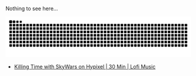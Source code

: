 Nothing to see here...

<picture>
  <source media="(prefers-color-scheme: dark)" srcset="https://raw.githubusercontent.com/mrblackreal/mrblackreal/output/github-contribution-grid-snake-dark.svg">
  <source media="(prefers-color-scheme: light)" srcset="https://raw.githubusercontent.com/mrblackreal/mrblackreal/output/github-contribution-grid-snake.svg">
  <img alt="github contribution grid snake animation" src="https://raw.githubusercontent.com/mrblackreal/mrblackreal/output/github-contribution-grid-snake.svg">
</picture>

<!-- YOUTUBE:START -->
- [Killing Time with SkyWars on Hypixel | 30 Min | Lofi Music](https://www.youtube.com/watch?v=9Nj76hnMTJA)
<!-- YOUTUBE:END -->
